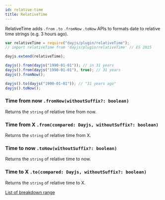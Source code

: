 ```yaml
---
id: relative-time
title: RelativeTime
---
```


RelativeTime adds `.from` `.to` `.fromNow` `.toNow` APIs to formats date to relative time strings (e.g. 3 hours ago).

```javascript
var relativeTime = require("dayjs/plugin/relativeTime");
// import relativeTime from 'dayjs/plugin/relativeTime' // ES 2015

dayjs.extend(relativeTime);

dayjs().from(dayjs("1990-01-01")); // in 31 years
dayjs().from(dayjs("1990-01-01"), true); // 31 years
dayjs().fromNow();

dayjs().to(dayjs("1990-01-01")); // "31 years ago"
dayjs().toNow();
```

### Time from now `.fromNow(withoutSuffix?: boolean)`

Returns the `string` of relative time from now.

### Time from X `.from(compared: Dayjs, withoutSuffix?: boolean)`

Returns the `string` of relative time from X.

### Time to now `.toNow(withoutSuffix?: boolean)`

Returns the `string` of relative time to now.

### Time to X `.to(compared: Dayjs, withoutSuffix?: boolean)`

Returns the `string` of relative time to X.

[List of breakdown range](../display/from-now#list-of-breakdown-range)
